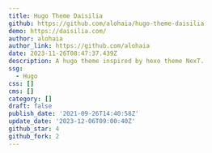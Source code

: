 ```yaml
---
title: Hugo Theme Daisilia
github: https://github.com/alohaia/hugo-theme-daisilia
demo: https://daisilia.com/
author: alohaia
author_link: https://github.com/alohaia
date: 2023-11-26T08:47:37.439Z
description: A hugo theme inspired by hexo theme NexT.
ssg:
  - Hugo
css: []
cms: []
category: []
draft: false
publish_date: '2021-09-26T14:40:58Z'
update_date: '2023-12-06T09:00:40Z'
github_star: 4
github_fork: 2
---
```

